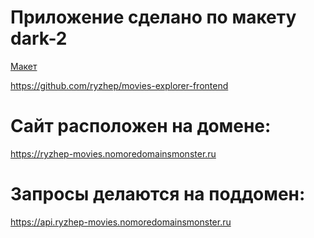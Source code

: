# Приложение сделано по макету dark-2
[Макет](https://www.figma.com/proto/L7KjCYgGLziUOldPYcw74H/%D0%94%D0%B8%D0%BF%D0%BB%D0%BE%D0%BC%D0%BD%D1%8B%D0%B9-%D0%BF%D1%80%D0%BE%D0%B5%D0%BA%D1%82-(Copy)?type=design&node-id=1-7389&t=EBbOR9XFwBr4DDQI-0&scaling=min-zoom&page-id=1%3A7266)  


https://github.com/ryzhep/movies-explorer-frontend

# Сайт расположен на домене:
https://ryzhep-movies.nomoredomainsmonster.ru

# Запросы делаются на поддомен:
https://api.ryzhep-movies.nomoredomainsmonster.ru

